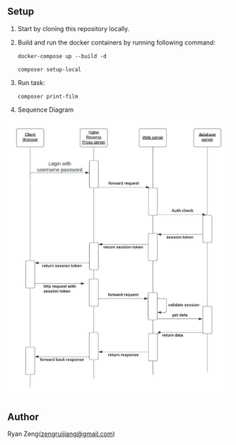 ## Setup

1. Start by cloning this repository locally.
2. Build and run the docker containers by running following command:
    ```
    docker-compose up --build -d
    ```
    ```
    composer setup-local
    ```
3. Run task:
    ```
    composer print-film
    ```

4. Sequence Diagram

![](diagram.jpeg)

## Author
Ryan Zeng(zengruijiang@gmail.com)

